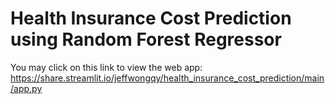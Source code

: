 # Health Insurance Cost Prediction using Random Forest Regressor 

You may click on this link to view the web app: https://share.streamlit.io/jeffwongqy/health_insurance_cost_prediction/main/app.py
